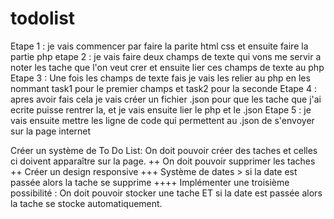 # todolist
Etape 1 : je vais commencer par faire la parite html css et ensuite faire la partie php
etape 2 : je vais faire deux champs de texte qui vons me servir a noter les tache que l'on veut crer et ensuite lier ces champs de texte au php
Etape 3 : Une fois les champs de texte fais je vais les relier au php en les nommant task1 pour le premier champs et task2 pour la seconde
Etape 4 : apres avoir fais cela je vais créer un fichier .json pour que les tache que j'ai ecrite puisse rentrer la, et je vais ensuite lier le php et le .json 
Etape 5 : je vais ensuite mettre les ligne de code qui permettent au .json de s'envoyer sur la page internet







Créer un système de To Do List: On doit pouvoir créer des taches et celles ci doivent apparaître sur la page.
++ On doit pouvoir supprimer les taches
++ Créer un design responsive
+++ Système de dates > si la date est passée alors la tache se supprime 
++++ Implémenter une troisième possibilité : On doit pouvoir stocker une tache ET si la date est passée alors la tache se stocke automatiquement.